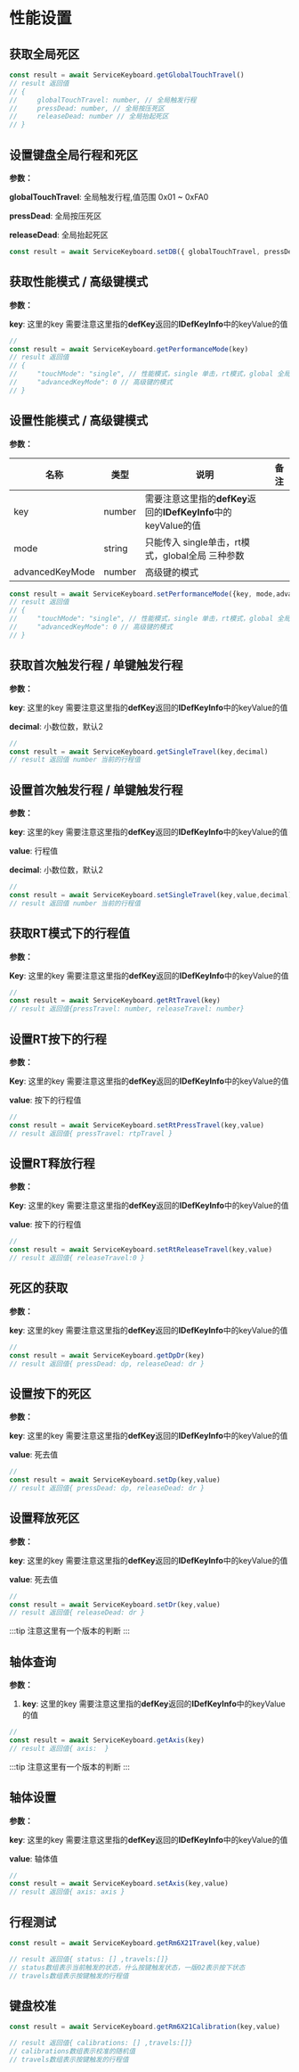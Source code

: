 # 性能设置

## 获取全局死区

```js
const result = await ServiceKeyboard.getGlobalTouchTravel()
// result 返回值
// {
//     globalTouchTravel: number, // 全局触发行程
//     pressDead: number, // 全局按压死区
//     releaseDead: number // 全局抬起死区
// }
```

## 设置键盘全局行程和死区

**参数：**

**globalTouchTravel**: 全局触发行程,值范围 0x01 ~ 0xFA0

**pressDead**: 全局按压死区

**releaseDead**: 全局抬起死区

```js
const result = await ServiceKeyboard.setDB({ globalTouchTravel, pressDead, releaseDead })
```

## 获取性能模式 / 高级键模式

**参数：**

**key**: 这里的key 需要注意这里指的**defKey**返回的**IDefKeyInfo**中的keyValue的值

```js
// 
const result = await ServiceKeyboard.getPerformanceMode(key)
// result 返回值
// {
//     "touchMode": "single", // 性能模式，single 单击，rt模式，global 全局
//     "advancedKeyMode": 0 // 高级键的模式
// }
```

## 设置性能模式 / 高级键模式

**参数：**

| 名称 |  类型 | 说明 | 备注 |
| ---- | ---- | ---- | ---- |
| key | number | 需要注意这里指的**defKey**返回的**IDefKeyInfo**中的keyValue的值 |  |
| mode | string | 只能传入 single单击，rt模式，global全局 三种参数 |  |
| advancedKeyMode | number | 高级键的模式 |  |  |

```js
const result = await ServiceKeyboard.setPerformanceMode({key, mode,advancedKeyMode})
// result 返回值
// {
//     "touchMode": "single", // 性能模式，single 单击，rt模式，global 全局
//     "advancedKeyMode": 0 // 高级键的模式
// }
```

## 获取首次触发行程 / 单键触发行程

**参数：**

 **key**: 这里的key 需要注意这里指的**defKey**返回的**IDefKeyInfo**中的keyValue的值

 **decimal**: 小数位数，默认2

```js
// 
const result = await ServiceKeyboard.getSingleTravel(key,decimal)
// result 返回值 number 当前的行程值
```

## 设置首次触发行程 / 单键触发行程

**参数：**

 **key**: 这里的key 需要注意这里指的**defKey**返回的**IDefKeyInfo**中的keyValue的值

 **value**: 行程值

 **decimal**: 小数位数，默认2

```js
// 
const result = await ServiceKeyboard.setSingleTravel(key,value,decimal)
// result 返回值 number 当前的行程值
```

## 获取RT模式下的行程值

**参数：**

 **Key**: 这里的key 需要注意这里指的**defKey**返回的**IDefKeyInfo**中的keyValue的值

```js
// 
const result = await ServiceKeyboard.getRtTravel(key)
// result 返回值{pressTravel: number, releaseTravel: number}
```

## 设置RT按下的行程

**参数：**

**Key**: 这里的key 需要注意这里指的**defKey**返回的**IDefKeyInfo**中的keyValue的值

**value**: 按下的行程值

```js
// 
const result = await ServiceKeyboard.setRtPressTravel(key,value)
// result 返回值{ pressTravel: rtpTravel }
```

## 设置RT释放行程

**参数：**

**Key**: 这里的key 需要注意这里指的**defKey**返回的**IDefKeyInfo**中的keyValue的值

**value**: 按下的行程值

```js
// 
const result = await ServiceKeyboard.setRtReleaseTravel(key,value)
// result 返回值{ releaseTravel:0 }
```

## 死区的获取

**参数：**

**key**: 这里的key 需要注意这里指的**defKey**返回的**IDefKeyInfo**中的keyValue的值

```js
// 
const result = await ServiceKeyboard.getDpDr(key)
// result 返回值{ pressDead: dp, releaseDead: dr }
```

## 设置按下的死区

**参数：**

**key**: 这里的key 需要注意这里指的**defKey**返回的**IDefKeyInfo**中的keyValue的值

**value**: 死去值

```js
// 
const result = await ServiceKeyboard.setDp(key,value)
// result 返回值{ pressDead: dp, releaseDead: dr }
```

## 设置释放死区

**参数：**

**key**: 这里的key 需要注意这里指的**defKey**返回的**IDefKeyInfo**中的keyValue的值

**value**: 死去值

```js
// 
const result = await ServiceKeyboard.setDr(key,value)
// result 返回值{ releaseDead: dr }
```

:::tip
注意这里有一个版本的判断
:::

## 轴体查询

**参数：**

1. **key**: 这里的key 需要注意这里指的**defKey**返回的**IDefKeyInfo**中的keyValue的值

```js
// 
const result = await ServiceKeyboard.getAxis(key)
// result 返回值{ axis:  }
```

:::tip
注意这里有一个版本的判断
:::

## 轴体设置

**参数：**

**key**: 这里的key 需要注意这里指的**defKey**返回的**IDefKeyInfo**中的keyValue的值

**value**: 轴体值

```js
// 
const result = await ServiceKeyboard.setAxis(key,value)
// result 返回值{ axis: axis }
```

## 行程测试

```js
const result = await ServiceKeyboard.getRm6X21Travel(key,value)

// result 返回值{ status: [] ,travels:[]}
// status数组表示当前触发的状态，什么按键触发状态，一版02表示按下状态
// travels数组表示按键触发的行程值

```

## 键盘校准

```js
const result = await ServiceKeyboard.getRm6X21Calibration(key,value)

// result 返回值{ calibrations: [] ,travels:[]}
// calibrations数组表示校准的随机值
// travels数组表示按键触发的行程值

```

